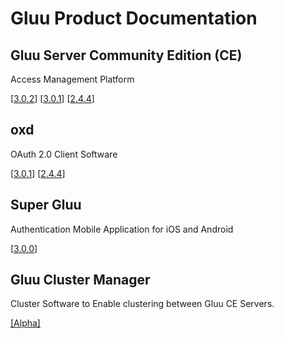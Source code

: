 # Gluu Product Documentation

## Gluu Server Community Edition (CE) 
Access Management Platform
		
[[3.0.2](./ce/3.0.2)] [[3.0.1](./ce/3.0.1)] [[2.4.4](./ce/2.4.4)]


## oxd 
OAuth 2.0 Client Software

[[3.0.1](./oxd/3.0.1)]  [[2.4.4](./oxd/2.4.4)]


## Super Gluu 
Authentication Mobile Application for iOS and Android

[[3.0.0](./supergluu/3.0.0)]

## Gluu Cluster Manager
Cluster Software to Enable clustering between Gluu CE Servers.

[[Alpha]](./cm/alpha)
